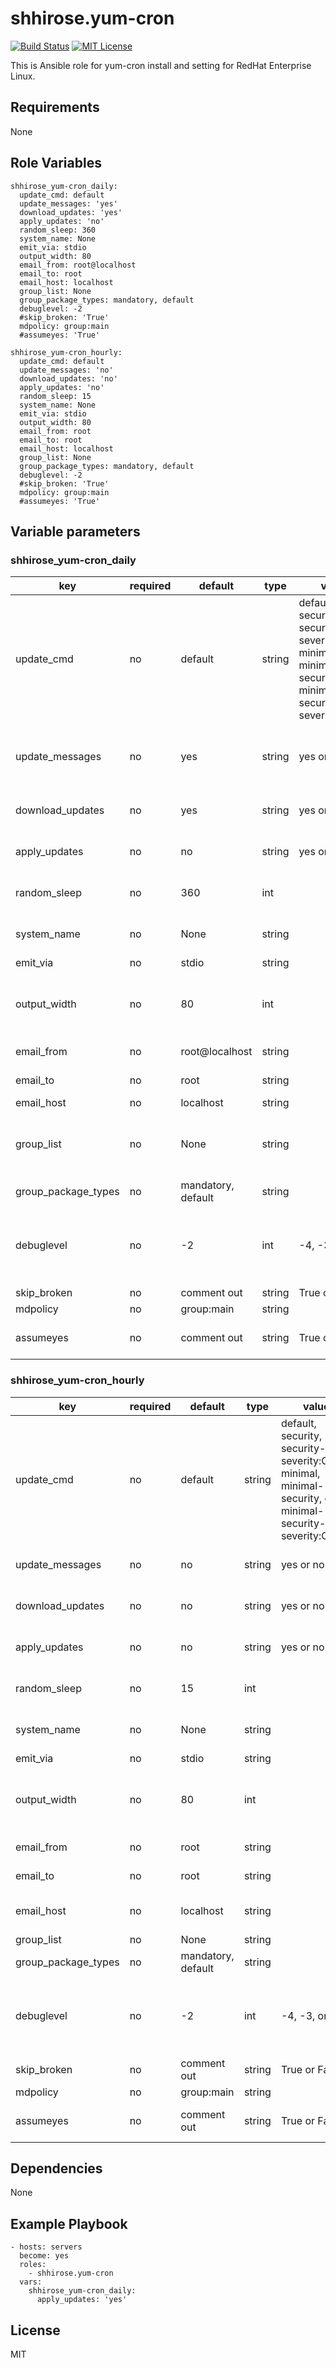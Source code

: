 # shhirose.yum-cron

[![Build Status](https://travis-ci.org/shhirose/ansible-yum-cron.svg?branch=master)](https://travis-ci.org/shhirose/ansible-yun-cron)
[![MIT License](http://img.shields.io/badge/license-MIT-blue.svg?style=flat)](LICENSE)

This is Ansible role for yum-cron install and setting for RedHat Enterprise Linux.

## Requirements

None

## Role Variables

```
shhirose_yum-cron_daily:
  update_cmd: default
  update_messages: 'yes'
  download_updates: 'yes'
  apply_updates: 'no'
  random_sleep: 360
  system_name: None
  emit_via: stdio
  output_width: 80
  email_from: root@localhost
  email_to: root
  email_host: localhost
  group_list: None
  group_package_types: mandatory, default
  debuglevel: -2
  #skip_broken: 'True'
  mdpolicy: group:main
  #assumeyes: 'True'

shhirose_yum-cron_hourly:
  update_cmd: default
  update_messages: 'no'
  download_updates: 'no'
  apply_updates: 'no'
  random_sleep: 15
  system_name: None
  emit_via: stdio
  output_width: 80
  email_from: root
  email_to: root
  email_host: localhost
  group_list: None
  group_package_types: mandatory, default
  debuglevel: -2
  #skip_broken: 'True'
  mdpolicy: group:main
  #assumeyes: 'True'
```

## Variable parameters

### shhirose_yum-cron_daily

| key | required | default | type | values | notes |
| --- | --- | --- | --- | --- | --- |
| update_cmd | no | default | string | default, security, security-severity:Critical, minimal, minimal-security, or minimal-security-severity:Critical | What kind of update to use |
| update_messages | no | yes | string | yes or no | Whether a message should be emitted when updates are available, were downloaded, or applied. |
| download_updates | no | yes | string | yes or no | Whether updates should be downloaded when they are available. |
| apply_updates | no | no | string | yes or no | Whether updates should be applied when they are available. |
| random_sleep | no | 360 | int |  | Maximum amout of time to randomly sleep, in minutes. |
| system_name | no | None | string |  | Name to use for this system in messages that are emitted. |
| emit_via | no | stdio | string |  | How to send messages. |
| output_width | no | 80 | int |  | The width, in characters, that messages that are emitted should be formatted to. |
| email_from | no | root@localhost | string |  | The address to send email messages from. |
| email_to | no | root | string |  | List of addresses to send messages to. |
| email_host | no | localhost | string |  | List of groups to update. |
| group_list | no | None | string |  | This only works when group_command != objects, which is now the default List of groups to update |
| group_package_types | no | mandatory, default | string |  | The types of group packages to install |
| debuglevel | no | -2 | int | -4, -3, or -2 | Use this to filter Yum core messages: -4: critical, -3: critical+errors, -2: critical+errors+warnings (default) |
| skip_broken | no | comment out | string | True or False |  |
| mdpolicy | no | group:main | string |  |  |
| assumeyes | no | comment out | string | True or False | Uncomment to auto-import new gpg keys (dangerous) |

### shhirose_yum-cron_hourly

| key | required | default | type | values | notes |
| --- | --- | --- | --- | --- | --- |
| update_cmd | no | default | string | default, security, security-severity:Critical, minimal, minimal-security, or minimal-security-severity:Critical | What kind of update to use |
| update_messages | no | no | string | yes or no | Whether a message should emitted when updates are available. |
| download_updates | no | no | string | yes or no | Whether updates should be downloaded when they are available. |
| apply_updates | no | no | string | yes or no | Whether updates should be applied when they are available. |
| random_sleep | no | 15 | int |  | Maximum amout of time to randomly sleep, in minutes. |
| system_name | no | None | string |  | Name to use for this system in messages that are emitted. |
| emit_via | no | stdio | string |  | How to send messages. |
| output_width | no | 80 | int |  | The width, in characters, that messages that are emitted should be formatted to. |
| email_from | no | root | string |  | The address to send email messages from. |
| email_to | no | root | string |  | List of addresses to send messages to. |
| email_host | no | localhost | string |  | Name of the host to connect to to send email messages. |
| group_list | no | None | string |  | List of groups to update. |
| group_package_types | no | mandatory, default | string |  | The types of group packages to install |
| debuglevel | no | -2 | int | -4, -3, or -2 | Use this to filter Yum core messages: -4: critical, -3: critical+errors, -2: critical+errors+warnings (default) |
| skip_broken | no | comment out | string | True or False |  |
| mdpolicy | no | group:main | string |  |  |
| assumeyes | no | comment out | string | True or False | Uncomment to auto-import new gpg keys (dangerous) |

## Dependencies

None

## Example Playbook

```
- hosts: servers
  become: yes
  roles:
    - shhirose.yum-cron
  vars:
    shhirose_yum-cron_daily:
      apply_updates: 'yes'
```

## License

MIT
